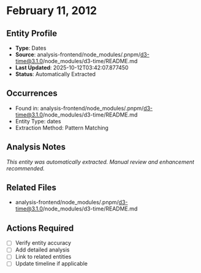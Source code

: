 # February 11, 2012

## Entity Profile
- **Type**: Dates
- **Source**: analysis-frontend/node_modules/.pnpm/d3-time@3.1.0/node_modules/d3-time/README.md
- **Last Updated**: 2025-10-12T03:42:07.877450
- **Status**: Automatically Extracted

## Occurrences
- Found in: analysis-frontend/node_modules/.pnpm/d3-time@3.1.0/node_modules/d3-time/README.md
- Entity Type: dates
- Extraction Method: Pattern Matching

## Analysis Notes
*This entity was automatically extracted. Manual review and enhancement recommended.*

## Related Files
- analysis-frontend/node_modules/.pnpm/d3-time@3.1.0/node_modules/d3-time/README.md

## Actions Required
- [ ] Verify entity accuracy
- [ ] Add detailed analysis
- [ ] Link to related entities
- [ ] Update timeline if applicable
